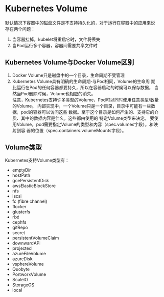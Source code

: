 # Kubernetes Volume
默认情况下容器中的磁盘文件是不支持持久化的，对于运行在容器中的应用来说
存在两个问题：
1. 当容器挂掉，kubelet将重启它时，文件将丢失
2. 当Pod运行多个容器，容器间需要共享文件时
## Kubernetes Volume与Docker Volume区别
1. Docker Volume只是磁盘中的一个目录，生命周期不受管理
2. Kubernetes Volume具有明确的生命周期-与Pod相同，Volume的生命周
   期比运行在Pod的任何容器都要持久，所以在容器启动的时候可以保存数据，
   当然当Pod删除时候，Volume也相应的消失。  
注意，Kubernetes支持许多类型的Volume，Pod可以同时使用任意类型/数量的Volume。
内部实现中，一个Volume只是一个目录，目录中可能有一些数据，pod的容器可以访问这些
数据。至于这个目录是如何产生的、支持它的介质、其中的数据内容是什么，这些都由使用的
特定Volume类型来决定。
要使用Volume，pod需要指定Volume的类型和内容（spec.volumes字段），和映射到容
器的位置（spec.containers.volumeMounts字段）。
## Volume类型
Kubernetes支持Volume类型有：
* emptyDir
* hostPath
* gcePersistentDisk
* awsElasticBlockStore
* nfs
* iscsi
* fc (fibre channel)
* flocker
* glusterfs
* rbd
* cephfs
* gitRepo
* secret
* persistentVolumeClaim
* downwardAPI
* projected
* azureFileVolume
* azureDisk
* vsphereVolume
* Quobyte
* PortworxVolume
* ScaleIO
* StorageOS
* local